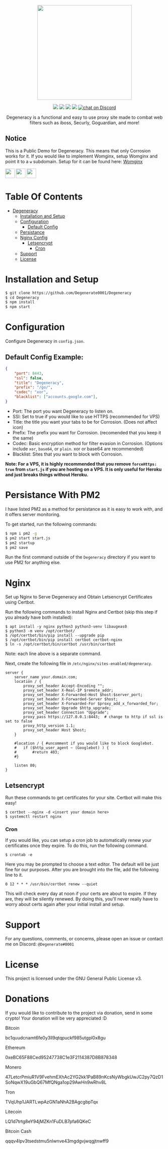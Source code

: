 <p align="center">
    <img src="https://raw.githubusercontent.com/degen-dev/degeneracy/master/public/images/degen.png"
        height="300">
</p>
<p align="center">
    <a href="https://github.com/Degen-dev/Degeneracy/issues" alt="Contributors">
        <img src="https://img.shields.io/github/issues/Degen-dev/Degeneracy?style=for-the-badge" /></a>
    <a href="https://github.com/Degen-dev/Degeneracy/network/members" alt="Forks">
        <img src="https://img.shields.io/github/forks/Degen-dev/Degeneracy?style=for-the-badge" /></a> 
    <a href="https://github.com/Degen-dev/Degeneracy/stargazers" alt="Stars">
        <img src="https://img.shields.io/github/stars/Degen-dev/Degeneracy?style=for-the-badge" /></a>
    <a href="https://github.com/Degen-dev/Degeneracy/blob/master/LICENSE">
        <img src="https://img.shields.io/github/license/Degen-dev/Degeneracy?style=for-the-badge" /></a>
    <a href="https://discord.gg/discord.gg/unblock">
        <img src="https://img.shields.io/discord/419123358698045453?style=for-the-badge&logo=discord"
            alt="chat on Discord"></a>
</p>
<p align="center">
Degeneracy is a functional and easy to use proxy site made to combat web filters such as iboss, Securly, Goguardian, and more!

## Notice
This is a Public Demo for Degeneracy. This means that only Corrosion works for it. If you would like to implement Womginx, setup Womginx and point it to a `w` subdomain. Setup for it can be found here: <a href="https://github.com/binary-person/womginx">Womginx</a>

<a href="https://github.com/kundano2/kunasdwadano.github.io/tree/adwasdar"><img height="30px" src="https://raw.githubusercontent.com/FogNetwork/Tsunami/main/deploy/heroku2.svg"><img></a>
<a href="https://repl.it/github/Degenerate0001/Degeneracy"><img height="30px" src="https://raw.githubusercontent.com/FogNetwork/Tsunami/main/deploy/replit2.svg"><img></a>
<a href="https://github.com/kundano2/kunasdwadano.github.io/tree/adwasda"><img height="30px" src="https://raw.githubusercontent.com/FogNetwork/Tsunami/main/deploy/glitch2.svg"><img></a>

# Table Of Contents
- [Degeneracy](#Degeneracy)
  - [Installation and Setup](#Installation-and-Setup)
  - [Configuration](#Configuration)
    - [Default Config](#Default-Config-Example)
  - [Persistance](#Persistance-With-PM2)
  - [Nginx Config](#Nginx)
    - [Letsencrypt](#Letsencrypt)
      - [Cron](#Cron)
  - [Support](#Support)
  - [License](#License)

# Installation and Setup

```sh
$ git clone https://github.com/Degenerate0001/Degeneracy
$ cd Degeneracy
$ npm install
$ npm start
```

# Configuration

Configure Degeneracy in `config.json`.

## Default Config Example:

```json
{
    "port": 8443,
    "ssl": false,
    "title": "Degeneracy",
    "prefix": "/go/",
    "codec": "xor",
    "blacklist": ["accounts.google.com"],
} 
```
* Port: The port you want Degeneracy to listen on.
* SSl: Set to true if you would like to use HTTPS (recommended for VPS)
* Title: the title you want your tabs to be for Corrosion. (Does not affect icon)
* Prefix: The prefix you want for Corrosion. (recomended that you keep it the same)
* Codec: Basic encryption method for filter evasion in Corrosion. (Options include `xor`, `base64`, or `plain`. xor or base64 are recommended)
* Blacklist: Sites that you want to block with Corrosion.

**Note: For a VPS, it is highly recommended that you remove `forceHttps: true` from `start.js` if you are hosting on a VPS. It is only useful for Heroku and just breaks things without Heroku.**

# Persistance With PM2

I have listed PM2 as a method for persistance as it is easy to work with, and it offers server monitoring.

To get started, run the following commands:

```sh
$ npm i pm2 -g
$ pm2 start start.js
$ pm2 startup
$ pm2 save
```
Run the first command outside of the `Degeneracy` directory if you want to use PM2 for anything else.

# Nginx

Set up Nginx to Serve Degeneracy and Obtain Letsencrypt Certificates using Certbot.

Run the following commands to install Nginx and Certbot (skip this step if you already have both installed):

```
$ apt install -y nginx python3 python3-venv libaugeas0
$ python3 -m venv /opt/certbot/
$ /opt/certbot/bin/pip install --upgrade pip
$ /opt/certbot/bin/pip install certbot certbot-nginx
$ ln -s /opt/certbot/bin/certbot /usr/bin/certbot
```

Note: each line above is a separate command.

Next, create the following file in `/etc/nginx/sites-enabled/degeneracy`.

```nginx
server {
    server_name your.domain.com;
    location / {
        proxy_set_header Accept-Encoding "";
        proxy_set_header X-Real-IP $remote_addr;
        proxy_set_header X-Forwarded-Host $host:$server_port;
        proxy_set_header X-Forwarded-Server $host;
        proxy_set_header X-Forwarded-For $proxy_add_x_forwarded_for;
        proxy_set_header Upgrade $http_upgrade;
        proxy_set_header Connection "Upgrade";   
        proxy_pass https://127.0.0.1:8443;  # change to http if ssl is set to false
        proxy_http_version 1.1; 
        proxy_set_header Host $host;
    }
    
    #location / { #uncomment if you would like to block Googlebot.
    #   if ($http_user_agent ~ (Googlebot) ) {
    #       #return 403;
    #}

    listen 80;
}
```

## Letsencrypt

Run these commands to get certificates for your site. Certbot will make this easy!

```
$ certbot --nginx -d <insert your domain here>
$ systemctl restart nginx
```

### Cron

If you would like, you can setup a cron job to automatically renew your certificates once they expire. To do this, run the following command.

```
$ crontab -e
```

Here you may be prompted to choose a text editor. The default will be just fine for our purposes. After you are brought into the file, add the following line to it.

```
0 12 * * * /usr/bin/certbot renew --quiet
```

This will check every day at noon if your certs are about to expire. If they are, they will be silently renewed. By doing this, you'll never really have to worry about certs again after your initial install and setup.

# Support

For any questions, comments, or concerns, please open an issue or contact me on Discord: `@Degenerate#0001`

# License

This project is licensed under the GNU General Public License v3.

# Donations

If you would like to contribute to the project via donation, send in some crypto! Your donation will be very appreciated :D

Bitcoin

bc1quudcnamt6fe0y3ll9qtqpuckf985utgpl0x8gu

Ethereum

0xeBC65F88Ced95247738C1e3F2114387D8B878348

Monero

47LetcrPmiuR1V9FvehmEXhAc2YG2kk1PaB89nKcsNyWbgkUwJC2py7QzD1SoNqwX19uGbQ67MfQNga1op29AwHn9wRhv8L

Tron

TVqUhp1JARTLwpAzGN1aNhA2BAgcgbpTqx

Litecoin

LQ1d7trtg8eY94jMZKn1FuDLB7pfa6QKeC

Bitcoin Cash

qqqv4lpv3tsedstmu5nlwnve43mgdgvjwqgjtnwff9

